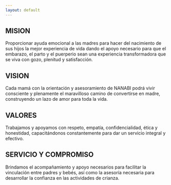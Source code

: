 ```yaml
---
layout: default
---
```





## MISION

Proporcionar ayuda emocional a las madres para hacer del nacimiento de sus hijos la mejor experiencia de vida dando el apoyo necesario para que el embarazo, el parto y el puerperio sean una experiencia transformadora que se viva con gozo, plenitud y satisfacción. 

## VISION

Cada mamá con la orientación y asesoramiento de NANABI podrá vivir consciente y plenamente el maravilloso camino de convertirse en madre, construyendo un lazo de amor para toda la vida.



## VALORES

Trabajamos y apoyamos con respeto, empatía, confidencialidad, ética y honestidad, capacitándonos constantemente para dar un servicio integral y efectivo. 


## SERVICIO Y COMPROMISO 

Brindamos el acompañamiento y apoyo necesarios para facilitar la vinculación entre padres y bebés, así como la asesoría necesaria para desarrollar la confianza en las actividades de crianza.

